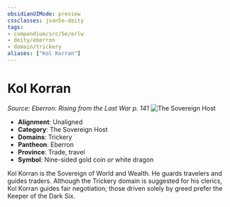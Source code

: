 ```yaml
---
obsidianUIMode: preview
cssclasses: json5e-deity
tags:
- compendium/src/5e/erlw
- deity/eberron
- domain/trickery
aliases: ["Kol Korran"]
---
```

# Kol Korran
*Source: Eberron: Rising from the Last War p. 141* 
![The Sovereign Host](compendium/deities/img/erlw-the-sovereign-host.webp#symbol)

- **Alignment**: Unaligned
- **Category**: The Sovereign Host
- **Domains**: Trickery
- **Pantheon**: Eberron
- **Province**: Trade, travel
- **Symbol**: Nine-sided gold coin *or* white dragon

Kol Korran is the Sovereign of World and Wealth. He guards travelers and guides traders. Although the Trickery domain is suggested for his clerics, Kol Korran guides fair negotiation; those driven solely by greed prefer the Keeper of the Dark Six.